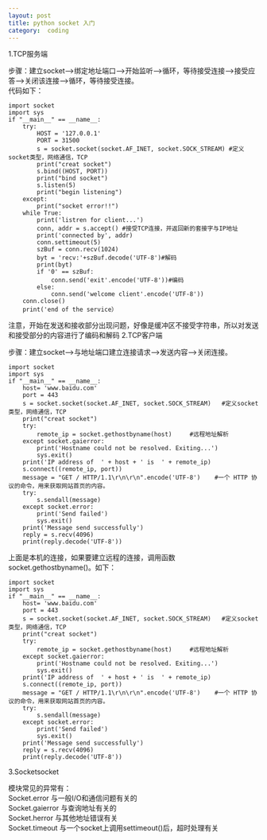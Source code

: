 ```yaml
---
layout: post
title: python socket 入门
category:  coding
---
```

1.TCP服务端  

步骤：建立socket——>绑定地址端口——>开始监听——>循环，等待接受连接——>接受应答——>关闭该连接——>循环，等待接受连接。  
代码如下：

    import socket
    import sys
    if "__main__" == __name__:
        try:
            HOST = '127.0.0.1'
            PORT = 31500
            s = socket.socket(socket.AF_INET, socket.SOCK_STREAM) #定义socket类型，网络通信，TCP
            print("creat socket")
            s.bind((HOST, PORT))
            print("bind socket")
            s.listen(5)
            print("begin listening")
        except:
            print("socket error!!")
        while True:
            print('listren for client...')
            conn, addr = s.accept() #接受TCP连接，并返回新的套接字与IP地址
            print('connected by', addr)
            conn.settimeout(5)
            szBuf = conn.recv(1024)
            byt = 'recv:'+szBuf.decode('UTF-8')#解码
            print(byt)
            if '0' == szBuf:
                conn.send('exit'.encode('UTF-8'))#编码
            else:
                conn.send('welcome client'.encode('UTF-8'))
        conn.close()
        print('end of the service）
注意，开始在发送和接收部分出现问题，好像是缓冲区不接受字符串，所以对发送和接受部分的内容进行了编码和解码
2.TCP客户端  

步骤：建立socket——>与地址端口建立连接请求——>发送内容——>关闭连接。


    import socket
    import sys
    if "__main__" == __name__:
        host= 'www.baidu.com'
        port = 443
        s = socket.socket(socket.AF_INET, socket.SOCK_STREAM)   #定义socket类型，网络通信，TCP
        print("creat socket")
        try:
            remote_ip = socket.gethostbyname(host)     #远程地址解析
        except socket.gaierror:
            print('Hostname could not be resolved. Exiting...')
            sys.exit()
        print('IP address of  ' + host + ' is  ' + remote_ip)
        s.connect((remote_ip, port))
        message = "GET / HTTP/1.1\r\n\r\n".encode('UTF-8')    #一个 HTTP 协议的命令，用来获取网站首页的内容。
        try:
            s.sendall(message)
        except socket.error:
            print('Send failed')
            sys.exit()
        print('Message send successfully')
        reply = s.recv(4096)
        print(reply.decode('UTF-8'))

上面是本机的连接，如果要建立远程的连接，调用函数socket.gethostbyname()。如下： 


    import socket
    import sys
    if "__main__" == __name__:
        host= 'www.baidu.com'
        port = 443
        s = socket.socket(socket.AF_INET, socket.SOCK_STREAM)   #定义socket类型，网络通信，TCP
        print("creat socket")
        try:
            remote_ip = socket.gethostbyname(host)     #远程地址解析
        except socket.gaierror:
            print('Hostname could not be resolved. Exiting...')
            sys.exit()
        print('IP address of  ' + host + ' is  ' + remote_ip)
        s.connect((remote_ip, port))
        message = "GET / HTTP/1.1\r\n\r\n".encode('UTF-8')    #一个 HTTP 协议的命令，用来获取网站首页的内容。
        try:
            s.sendall(message)
        except socket.error:
            print('Send failed')
            sys.exit()
        print('Message send successfully')
        reply = s.recv(4096)
        print(reply.decode('UTF-8'))

3.Socketsocket  

模块常见的异常有：  
Socket.error 与一般I/O和通信问题有关的   
Socket.gaierror 与查询地址有关的   
Socket.herror 与其他地址错误有关   
Socket.timeout 与一个socket上调用settimeout()后，超时处理有关   
